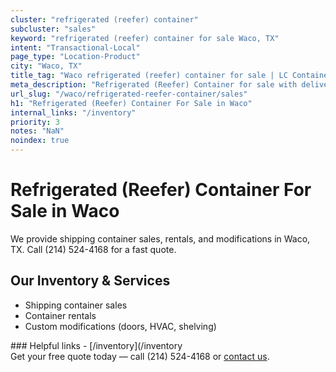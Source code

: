 ```yaml
---
cluster: "refrigerated (reefer) container"
subcluster: "sales"
keyword: "refrigerated (reefer) container for sale Waco, TX"
intent: "Transactional-Local"
page_type: "Location-Product"
city: "Waco, TX"
title_tag: "Waco refrigerated (reefer) container for sale | LC Container"
meta_description: "Refrigerated (Reefer) Container for sale with delivery in Waco, TX. LC Container — local Since 2003. Get pricing today."
url_slug: "/waco/refrigerated-reefer-container/sales"
h1: "Refrigerated (Reefer) Container For Sale in Waco"
internal_links: "/inventory"
priority: 3
notes: "NaN"
noindex: true
---
```


# Refrigerated (Reefer) Container For Sale in Waco

We provide shipping container sales, rentals, and modifications in Waco, TX. Call (214) 524-4168 for a fast quote.

## Our Inventory & Services
- Shipping container sales
- Container rentals
- Custom modifications (doors, HVAC, shelving)

<div data-section="internal-links">
### Helpful links
- [/inventory](/inventory
</div>

<div data-section="cta">
Get your free quote today — call (214) 524-4168 or <a href="/contact">contact us</a>.
</div>

<script type="application/ld+json">{"@context":"https://schema.org","@type":"FAQPage","mainEntity":[{"@type":"Question","name":"How much does delivery cost in Waco, TX?","acceptedAnswer":{"@type":"Answer","text":"Delivery costs vary by distance and container size. Most deliveries in Waco, TX range from $150-$300. Call (214) 524-4168 for an exact quote based on your specific location."}},{"@type":"Question","name":"Do you offer financing or payment plans?","acceptedAnswer":{"@type":"Answer","text":"We accept major credit cards, checks, and can discuss commercial terms for bulk purchases. Call (214) 524-4168 to discuss options."}},{"@type":"Question","name":"Can you customize containers in Waco, TX?","acceptedAnswer":{"@type":"Answer","text":"Yes — we perform modifications like doors, HVAC, insulation, and shelving. Request a custom quote at (214) 524-4168 or via our contact form."}}]}</script>
